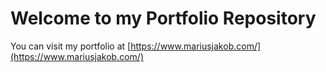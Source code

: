 # Welcome to my Portfolio Repository
You can visit my portfolio at [https://www.mariusjakob.com/](https://www.mariusjakob.com/)